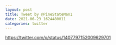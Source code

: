 ```yaml
--- 
layout: post 
title: Tweet by @PineStateMan1 
date: 2021-06-23 1624480011 
categories: twitter 
--- 
```

https://twitter.com/o/status/1407797152009629701